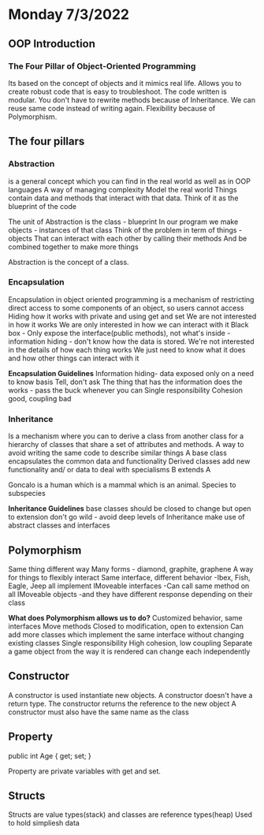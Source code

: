 # Monday 7/3/2022
## OOP Introduction

### The Four Pillar of Object-Oriented Programming
Its based on the concept of objects and it mimics real life. Allows you to create robust code that is easy to troubleshoot.
The code written is modular. You don't have to rewrite methods because of Inheritance. We can reuse same code instead of writing again.
Flexibility because of Polymorphism.

## The four pillars

### Abstraction
 is a general concept which you can find in the real world as well as in OOP languages
A way of managing complexity
Model the real world
Things contain data and methods that interact with that data.
Think of it as the blueprint of the code

The unit of Abstraction is the class - blueprint
In our program we make objects - instances of that class
Think of the problem in term of things - objects
That can interact with each other by calling their methods
And be combined together to make more things

Abstraction is the concept of a class.

### Encapsulation
Encapsulation in object oriented programming is a mechanism of restricting direct access to some components of an object, so users cannot access
Hiding how it works with private and using get and set
We are not interested in how it works
We are only interested in how we can interact with it
Black box - Only expose the interface(public methods), not what's inside
          - information hiding - don't know how the data is stored.
We're not interested in the details of how each thing works
We just need to know what it does and how other things can interact with it


**Encapsulation Guidelines**
Information hiding- data exposed only on a need to know basis
Tell, don't ask
The thing that has the information does the works - pass the buck whenever you can
Single responsibility
Cohesion good, coupling bad

### Inheritance
Is a mechanism where you can to derive a class from another class for a hierarchy of classes that share a set of attributes and methods.
A way to avoid writing the same code to describe similar things
A base class encapsulates the common data and functionality
Derived classes add new functionality and/ or data to deal with specialisms
B extends A

Goncalo is a human which is a mammal which is an animal. Species to subspecies

**Inheritance Guidelines**
base classes should be closed to change but open to extension
don't go wild - avoid deep levels of Inheritance
make use of abstract classes and interfaces

## Polymorphism
Same thing different way
Many forms - diamond, graphite, graphene
A way for things to flexibly interact
Same interface, different behavior
  -Ibex, Fish, Eagle, Jeep all implement IMoveable interfaces
  -Can call same method on all IMoveable objects
  -and they have different response depending on their class

**What does Polymorphism allows us to do?**
Customized behavior, same interfaces
  Move methods
Closed to modification, open to extension
  Can add more classes which implement the same interface without changing existing classes
Single responsibility
High cohesion, low coupling
  Separate a game object from the way it is rendered
  can change each independently

## Constructor
A constructor is used instantiate new objects.
A constructor doesn't have a return type. The constructor returns the reference to the new object
A constructor must also have the same name as the class

## Property
public int Age { get; set; }

Property are private variables with get and set.

## Structs
Structs are value types(stack) and classes are reference types(heap)
Used to hold simpliesh data
